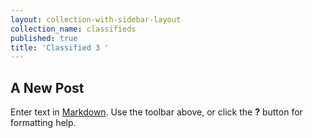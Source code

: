 ```yaml
---
layout: collection-with-sidebar-layout
collection_name: classifieds
published: true
title: 'Classified 3 '
---
```

## A New Post

Enter text in [Markdown](http://daringfireball.net/projects/markdown/). Use the toolbar above, or click the **?** button for formatting help.
